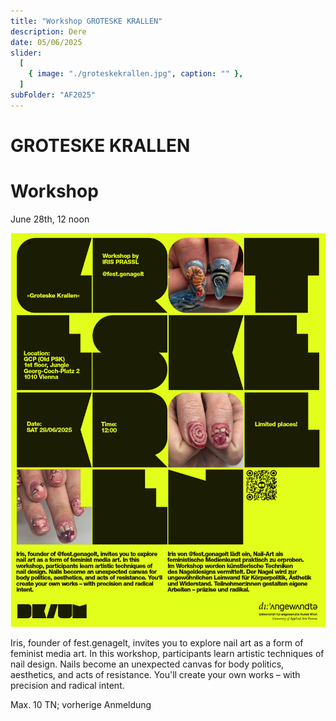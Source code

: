 ```yaml
---
title: "Workshop GROTESKE KRALLEN"
description: Dere
date: 05/06/2025
slider:
  [
    { image: "./groteskekrallen.jpg", caption: "" },
  ]
subFolder: "AF2025"
---
```


# GROTESKE KRALLEN
# Workshop

June 28th, 12 noon

![](./groteskekrallen-poster.jpg)

Iris, founder of fest.genagelt, invites you to explore nail art as a form of feminist media art. In this
workshop, participants learn artistic techniques of nail design. Nails become an unexpected canvas for body
politics, aesthetics, and acts of resistance. You'll create your own works – with precision and radical intent.

Max. 10 TN; vorherige Anmeldung

